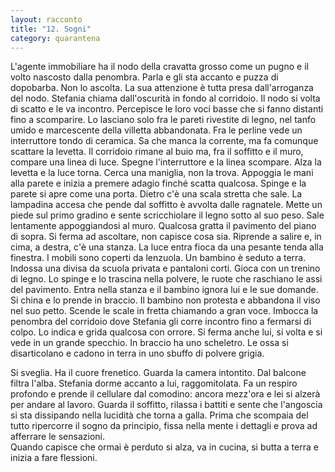 ```yaml
---
layout: racconto
title: "12. Sogni"
category: quarantena
---
```

L'agente immobiliare ha il nodo della cravatta grosso come un pugno e il volto nascosto dalla penombra. Parla e gli sta accanto e puzza di dopobarba. Non lo ascolta. La sua attenzione è tutta presa dall'arroganza del nodo. Stefania chiama dall'oscurità in fondo al corridoio. Il nodo si volta di scatto e le va incontro. Percepisce le loro voci basse che si fanno distanti fino a scomparire. Lo lasciano solo fra le pareti rivestite di legno, nel tanfo umido e marcescente della villetta abbandonata. Fra le perline vede un interruttore tondo di ceramica. Sa che manca la corrente, ma fa comunque scattare la levetta. Il corridoio rimane al buio ma, fra il soffitto e il muro, compare una linea di luce. Spegne l'interruttore e la linea scompare. Alza la levetta e la luce torna. Cerca una maniglia, non la trova. Appoggia le mani alla parete e inizia a premere adagio finché scatta qualcosa. Spinge e la parete si apre come una porta. Dietro c'è una scala stretta che sale. La lampadina accesa che pende dal soffitto è avvolta dalle ragnatele. Mette un piede sul primo gradino e sente scricchiolare il legno sotto al suo peso. Sale lentamente appoggiandosi al muro. Qualcosa gratta il pavimento del piano di sopra. Si ferma ad ascoltare, non capisce cosa sia. Riprende a salire e, in cima, a destra, c'è una stanza. La luce entra fioca da una pesante tenda alla finestra. I mobili sono coperti da lenzuola. Un bambino è seduto a terra. Indossa una divisa da scuola privata e pantaloni corti. Gioca con un trenino di legno. Lo spinge e lo trascina nella polvere, le ruote che raschiano le assi del pavimento. Entra nella stanza e il bambino ignora lui e le sue domande. Si china e lo prende in braccio. Il bambino non protesta e abbandona il viso nel suo petto. Scende le scale in fretta chiamando a gran voce. Imbocca la penombra del corridoio dove Stefania gli corre incontro fino a fermarsi di colpo. Lo indica e grida qualcosa con orrore. Si ferma anche lui, si volta e si vede in un grande specchio. In braccio ha uno scheletro. Le ossa si disarticolano e cadono in terra in uno sbuffo di polvere grigia.  
  
Si sveglia. Ha il cuore frenetico. Guarda la camera intontito. Dal balcone filtra l'alba. Stefania dorme accanto a lui, raggomitolata. Fa un respiro profondo e prende il cellulare dal comodino: ancora mezz'ora e lei si alzerà per andare al lavoro. Guarda il soffitto, rilassa i battiti e sente che l'angoscia si sta dissipando nella lucidità che torna a galla. Prima che scompaia del tutto ripercorre il sogno da principio, fissa nella mente i dettagli e prova ad afferrare le sensazioni.   
Quando capisce che ormai è perduto si alza, va in cucina, si butta a terra e inizia a fare flessioni. 
